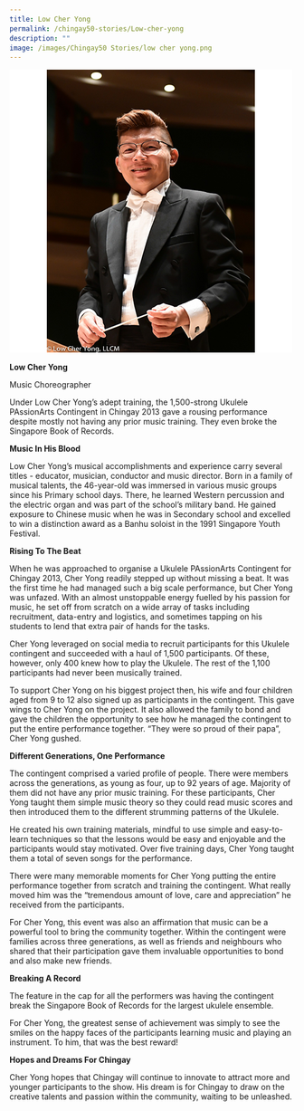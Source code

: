 ```yaml
---
title: Low Cher Yong
permalink: /chingay50-stories/Low-cher-yong
description: ""
image: /images/Chingay50 Stories/low cher yong.png
---
```

![Low Cher Yong](/images/Chingay50%20Stories/low%20cher%20yong.png)

**Low Cher Yong**

Music Choreographer

Under Low Cher Yong’s adept training, the 1,500-strong Ukulele PAssionArts Contingent in Chingay 2013 gave a rousing performance despite mostly not having any prior music training. They even broke the Singapore Book of Records.  

**Music In His Blood**

Low Cher Yong’s musical accomplishments and experience carry several titles - educator, musician, conductor and music director. Born in a family of musical talents, the 46-year-old was immersed in various music groups since his Primary school days. There, he learned Western percussion and the electric organ and was part of the school’s military band. He gained exposure to Chinese music when he was in Secondary school and excelled to win a distinction award as a Banhu soloist in the 1991 Singapore Youth Festival. 

**Rising To The Beat**

When he was approached to organise a Ukulele PAssionArts Contingent for Chingay 2013, Cher Yong readily stepped up without missing a beat. It was the first time he had managed such a big scale performance, but Cher Yong was unfazed. With an almost unstoppable energy fuelled by his passion for music, he set off from scratch on a wide array of tasks including recruitment, data-entry and logistics, and sometimes tapping on his students to lend that extra pair of hands for the tasks.
 
Cher Yong leveraged on social media to recruit participants for this Ukulele contingent and succeeded with a haul of 1,500 participants. Of these, however, only 400 knew how to play the Ukulele. The rest of the 1,100 participants had never been musically trained. 

To support Cher Yong on his biggest project then, his wife and four children aged from 9 to 12 also signed up as participants in the contingent. This gave wings to Cher Yong on the project. It also allowed the family to bond and gave the children the opportunity to see how he managed the contingent to put the entire performance together. “They were so proud of their papa”, Cher Yong gushed. 

**Different Generations, One Performance**

The contingent comprised a varied profile of people. There were members across the generations, as young as four, up to 92 years of age. Majority of them did not have any prior music training. For these participants, Cher Yong taught them simple music theory so they could read music scores and then introduced them to the different strumming patterns of the Ukulele.

He created his own training materials, mindful to use simple and easy-to-learn techniques so that the lessons would be easy and enjoyable and the participants would stay motivated. Over five training days, Cher Yong taught them a total of seven songs for the performance. 

There were many memorable moments for Cher Yong putting the entire performance together from scratch and training the contingent. What really moved him was the “tremendous amount of love, care and appreciation” he received from the participants. 

For Cher Yong, this event was also an affirmation that music can be a powerful tool to bring the community together. Within the contingent were families across three generations, as well as friends and neighbours who shared that their participation gave them invaluable opportunities to bond and also make new friends. 

**Breaking A Record**

The feature in the cap for all the performers was having the contingent break the Singapore Book of Records for the largest ukulele ensemble. 

For Cher Yong, the greatest sense of achievement was simply to see the smiles on the happy faces of the participants learning music and playing an instrument. To him, that was the best reward!    

**Hopes and Dreams For Chingay**

Cher Yong hopes that Chingay will continue to innovate to attract more and younger participants to the show. His dream is for Chingay to draw on the creative talents and passion within the community, waiting to be unleashed.